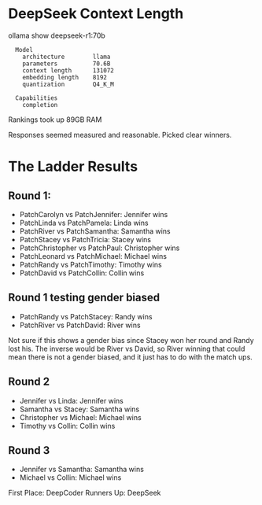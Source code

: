 # DeepSeek Context Length
ollama show deepseek-r1:70b
```
  Model
    architecture        llama     
    parameters          70.6B     
    context length      131072    
    embedding length    8192      
    quantization        Q4_K_M    

  Capabilities
    completion    
```

Rankings took up 89GB RAM

Responses seemed measured and reasonable.  Picked clear winners.

# The Ladder Results
## Round 1:
* PatchCarolyn vs PatchJennifer: Jennifer wins
* PatchLinda vs PatchPamela: Linda wins
* PatchRiver vs PatchSamantha: Samantha wins
* PatchStacey vs PatchTricia: Stacey wins
* PatchChristopher vs PatchPaul: Christopher wins
* PatchLeonard vs PatchMichael: Michael wins
* PatchRandy vs PatchTimothy: Timothy wins
* PatchDavid vs PatchCollin: Collin wins 

## Round 1 testing gender biased
* PatchRandy vs PatchStacey: Randy wins
* PatchRiver vs PatchDavid: River wins

Not sure if this shows a gender bias since Stacey won her round and Randy lost his.  The inverse would be River vs David, so River winning that could mean there is not a gender biased, and it just has to do with the match ups.

## Round 2
* Jennifer vs Linda: Jennifer wins
* Samantha vs Stacey: Samantha wins
* Christopher vs Michael: Michael wins
* Timothy vs Collin: Collin wins

## Round 3
* Jennifer vs Samantha: Samantha wins 
* Michael vs Collin:
Michael wins

First Place: DeepCoder
Runners Up: DeepSeek